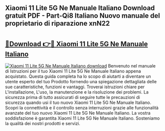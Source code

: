 ## Xiaomi 11 Lite 5G Ne Manuale Italiano Download gratuit PDF - Part-Qi8 Italiano Nuovo manuale del proprietario di riparazione xnN22

# <h2><a href="http://dfda9j2.blite.top/?on=Xiaomi+11+Lite+5G+Ne+Manuale+Italiano">🔗Download 👉🔴 Xiaomi 11 Lite 5G Ne Manuale Italiano</a></h2>

[![Xiaomi 11 Lite 5G Ne Manuale Italiano download](https://i.imgur.com/lujVjoI.png)](http://dfda9j2.blite.top/?on=Xiaomi+11+Lite+5G+Ne+Manuale+Italiano)
Benvenuto nel manuale di Istruzioni per il tuo Xiaomi 11 Lite 5G Ne Manuale Italiano appena acquistato. Questa guida completa ha lo scopo di aiutarti a diventare un utente esperto del tuo Prodotto fornendo una spiegazione dettagliata delle sue caratteristiche, funzioni e vantaggi. Troverai istruzioni chiare per L'installazione, L'uso, la manutenzione e la risoluzione dei problemi. La sicurezza prima di tutto assicurati di seguire tutte le precauzioni di sicurezza quando usi il tuo nuovo Xiaomi 11 Lite 5G Ne Manuale Italiano. Scopri la connettività e il controllo senza interruzioni grazie alle funzionalità avanzate del tuo nuovo Xiaomi 11 Lite 5G Ne Manuale Italiano. La vostra soddisfazione è garantita Xiaomi 11 Lite 5G Ne Manuale Italiano. Sosteniamo la qualità dei nostri prodotti e servizi.
